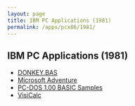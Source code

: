 ```yaml
---
layout: page
title: IBM PC Applications (1981)
permalink: /apps/pcx86/1981/
---
```


IBM PC Applications (1981)
--------------------------

* [DONKEY.BAS](donkey/)
* [Microsoft Adventure](/disks/pcx86/games/microsoft/adventure/)
* [PC-DOS 1.00 BASIC Samples](basic/)
* [VisiCalc](visicalc/)
